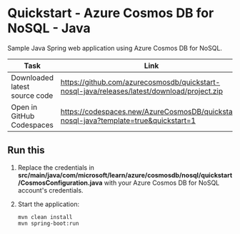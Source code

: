 # Quickstart - Azure Cosmos DB for NoSQL - Java

Sample Java Spring web application using Azure Cosmos DB for NoSQL.

| Task | Link |
| --- | --- |
| Downloaded latest source code | <https://github.com/azurecosmosdb/quickstart-nosql-java/releases/latest/download/project.zip> |
| Open in GitHub Codespaces | <https://codespaces.new/AzureCosmosDB/quickstart-nosql-java?template=true&quickstart=1> |

## Run this

1. Replace the credentials in **src/main/java/com/microsoft/learn/azure/cosmosdb/nosql/quickstart/CosmosConfiguration.java** with your Azure Cosmos DB for NoSQL account's credentials.

1. Start the application:

    ```shell
    mvn clean install
    mvn spring-boot:run
    ```
